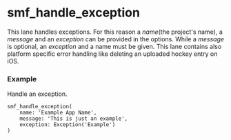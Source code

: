 # smf_handle_exception

This lane handles exceptions. For this reason a *name*(the project's name), a *message* and an *exception* can be provided in the options. While a *message* is optional, an  *exception* and a name must be given.
This lane contains also platform specific error handling like deleting an uploaded hockey entry on iOS.

### Example
Handle an exception.
```
smf_handle_exception(
    name: 'Example App Name',
    message: 'This is just an example',
    exception: Exception('Example')
)
```

